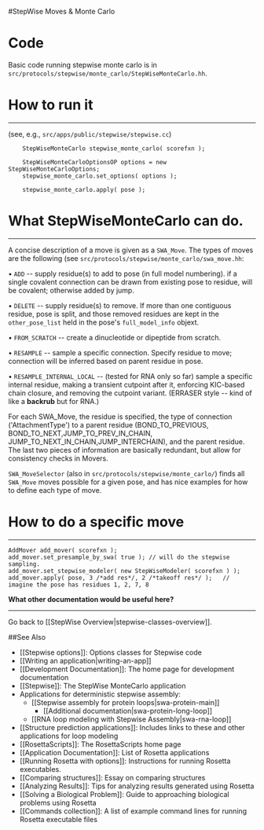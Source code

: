 #StepWise Moves & Monte Carlo
# Code
Basic code running stepwise monte carlo is in `src/protocols/stepwise/monte_carlo/StepWiseMonteCarlo.hh`.

# How to run it
----------------
(see, e.g., `src/apps/public/stepwise/stepwise.cc`)
```
	StepWiseMonteCarlo stepwise_monte_carlo( scorefxn );

	StepWiseMonteCarloOptionsOP options = new StepWiseMonteCarloOptions;
	stepwise_monte_carlo.set_options( options );

	stepwise_monte_carlo.apply( pose );
```

# What StepWiseMonteCarlo can do.
---------------------------------
A concise description of a move is given as a `SWA_Move`. The types of moves are the following (see `src/protocols/stepwise/monte_carlo/swa_move.hh`:

• `ADD`  -- supply residue(s) to add to pose (in full model numbering). if a single covalent connection can be drawn from existing pose to residue, will be covalent; otherwise added by jump.
 
• `DELETE` -- supply residue(s) to remove. If more than one contiguous residue, pose is split, and those removed residues are kept in the `other_pose_list` held in the pose's `full_model_info` objext.

• `FROM_SCRATCH` -- create a dinucleotide or dipeptide from scratch.

• `RESAMPLE` -- sample a specific connection. Specify residue to move; connection will be inferred based on parent residue in pose. 

• `RESAMPLE_INTERNAL_LOCAL` -- (tested for RNA only so far) sample a specific internal residue, making a transient cutpoint after it, enforcing KIC-based chain closure, and removing the cutpoint variant. (ERRASER style -- kind of like a **backrub** but for RNA.)

For each SWA_Move, the residue is specified, the type of connection ('AttachmentType') to a parent residue (BOND_TO_PREVIOUS, BOND_TO_NEXT,JUMP_TO_PREV_IN_CHAIN, JUMP_TO_NEXT_IN_CHAIN,JUMP_INTERCHAIN), and the parent residue. The last two pieces of information are basically redundant, but allow for consistency checks in Movers.

`SWA_MoveSelector` (also in `src/protocols/stepwise/monte_carlo/`) finds all `SWA_Move` moves possible for a given pose, and has nice examples for how to define each type of move.

# How to do a specific move
---------------------------

```
AddMover add_mover( scorefxn );
add_mover.set_presample_by_swa( true ); // will do the stepwise sampling.
add_mover.set_stepwise_modeler( new StepWiseModeler( scorefxn ) );
add_mover.apply( pose, 3 /*add res*/, 2 /*takeoff res*/ );   // imagine the pose has residues 1, 2, 7, 8
```

**What other documentation would be useful here?**

---
Go back to [[StepWise Overview|stepwise-classes-overview]].

##See Also

* [[Stepwise options]]: Options classes for Stepwise code
* [[Writing an application|writing-an-app]]
* [[Development Documentation]]: The home page for development documentation
* [[Stepwise]]: The StepWise MonteCarlo application
* Applications for deterministic stepwise assembly:
  * [[Stepwise assembly for protein loops|swa-protein-main]]
    * [[Additional documentation|swa-protein-long-loop]]
  * [[RNA loop modeling with Stepwise Assembly|swa-rna-loop]]
* [[Structure prediction applications]]: Includes links to these and other applications for loop modeling
* [[RosettaScripts]]: The RosettaScripts home page
* [[Application Documentation]]: List of Rosetta applications
* [[Running Rosetta with options]]: Instructions for running Rosetta executables.
* [[Comparing structures]]: Essay on comparing structures
* [[Analyzing Results]]: Tips for analyzing results generated using Rosetta
* [[Solving a Biological Problem]]: Guide to approaching biological problems using Rosetta
* [[Commands collection]]: A list of example command lines for running Rosetta executable files
